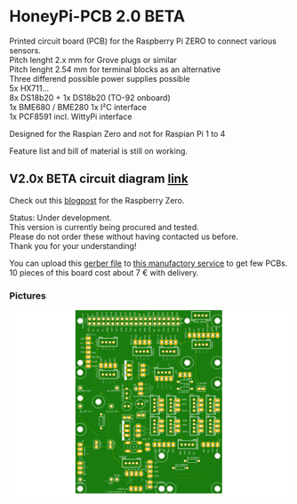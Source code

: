 # HoneyPi-PCB 2.0 BETA

Printed circuit board (PCB) for the Raspberry Pi ZERO to connect various sensors.  
Pitch lenght 2.x mm for Grove plugs or similar  
Pitch lenght 2.54 mm for terminal blocks as an alternative  
Three differend possible power supplies possible  
5x HX711...  
8x DS18b20 + 1x DS18b20 (TO-92 onboard)  
1x BME680 / BME280 
1x I²C interface   
1x PCF8591 
incl. WittyPi interface

Designed for the Raspian Zero and not for Raspian Pi 1 to 4  

Feature list and bill of material is still on working.  

## V2.0x BETA circuit diagram [link](./Schaltplan-21-6-2020.pdf)
Check out this [blogpost](https://www.honey-pi.de/....) for the Raspberry Zero.

Status: Under development.  
This version is currently being procured and tested.  
Please do not order these without having contacted us before.  
Thank you for your understanding!  

You can upload this [gerber file](./HoneyPI_Platine_2.01_2020-06-21.zip) to [this manufactory service](https://jlcpcb.com/quote) to get few PCBs. 10 pieces of this board cost about 7 € with delivery. 

### Pictures
![Board render picture](./Pictures/HoneyPI_Platine_2.01.png)


